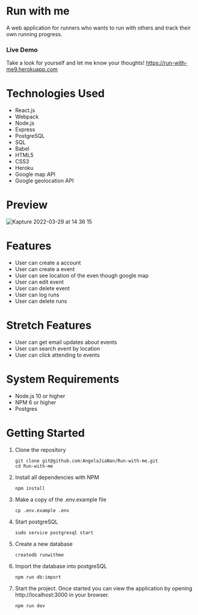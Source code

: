 # Run with me

A web application for runners who wants to run with others and track their own running progress.


### Live Demo

Take a look for yourself and let me know your thoughts!
https://run-with-me9.herokuapp.com

# Technologies Used
- React.js
- Webpack
- Node.js
- Express
- PostgreSQL
- SQL
- Babel
- HTML5
- CSS3
- Heroku
- Google map API
- Google geolocation API

# Preview 
![Kapture 2022-03-29 at 14 36 15](https://user-images.githubusercontent.com/90875226/160711516-f5bcfb2d-76af-49b5-a443-658b868c1eed.gif)

# Features
- User can create a account
- User can create a event 
- User can see location of the even though google map
- User can edit event 
- User can delete event
- User can log runs
- User can delete runs

# Stretch Features
- User can get email updates about events
- User can search event by location 
- User can click attending to events

# System Requirements

- Node.js 10 or higher
- NPM 6 or higher
- Postgres

# Getting Started
1. Clone the repository
    ```shell
    git clone git@github.com:AngelaJiaNan/Run-with-me.git
    cd Run-with-me
    ```
3. Install all dependencies with NPM
    ```shell
    npm install
    ```
5. Make a copy of the .env.example file
   ```shell
   cp .env.example .env
   ```
7. Start postgreSQL
   ```shell
   sudo service postgresql start
   ```
9. Create a new database
   ```shell
   createdb runwithme
   ```
11. Import the database into postgreSQL
    ```shell
    npm run db:import
    ```
13. Start the project. Once started you can view the application by opening http://localhost:3000 in your browser.
    ```shell
    npm run dev
